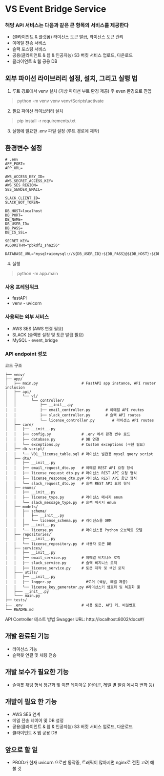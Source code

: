 # VS Event Bridge Service

### 해당 API 서비스는 다음과 같은 큰 항목의 서비스를 제공한다

- (클라이언트 & 플랫폼) 라이선스 토큰 발급, 라이선스 토큰 관리
- 이메일 전송 서비스
- 슬랙 포스팅 서비스
- 공용(클라이언트 & 웹 & 인공지능) S3 버킷 서비스 업로드, 다운로드
- 클라이언트 & 웹 공용 DB

## 외부 파이선 라이브러리 설정, 설치, 그리고 실행 법

1. 루트 경로에서 venv 설치 (가상 파이선 부트 환경 제공) 후 even 환경으로 진입

> python -m venv venv
> venv\Scripts\activate

2. 필요 파이선 라이브러리 설치
> pip install -r requirements.txt

3. 실행에 필요한 .env 파일 설정 (루트 경로에 제작)

## 환경변수 설정
```
# .env
APP_PORT=
APP_URL=

AWS_ACCESS_KEY_ID=
AWS_SECRET_ACCESS_KEY=
AWS_SES_REGION=
SES_SENDER_EMAIL=

SLACK_CLIENT_ID=
SLACK_BOT_TOKEN=

DB_HOST=localhost
DB_PORT=
DB_NAME=
DB_USER_ID=
DB_PASS=
DB_IS_SSL=

SECRET_KEY=
ALGORITHM="pbkdf2_sha256"

DATABASE_URL="mysql+aiomysql://${DB_USER_ID}:${DB_PASS}@${DB_HOST}:${DB_PORT}/${DB_NAME}"
```

4. 실행

>python -m app.main


### 사용 프레임워크
- fastAPI
- venv - uvicorn

### 사용되는 외부 서비스
- AWS SES (AWS 연결 필요)
- SLACK (슬랙봇 설정 및 토큰 발급 필요)
- MySQL - event_bridge


### API endpoint 정보



코드 구조

```
├── venv/
├── app/
│   ├── main.py                    # FastAPI app instance, API router inclusion
│   ├── api/
│   │   └── v1/
│   │       └── controller/
│   │           ├── __init__.py
│   │           ├── email_controller.py       # 이메일 API routes
│   │           ├── slack_controller.py       # 슬랙 API routes
│   │           └── license_controller.py        # 라이선스 API routes
│   ├── core/
│   │   ├── __init__.py
│   │   ├── config.py              # .env 에서 환경 변수 로드
│   │   ├── database.py            # DB 연결
│   │   └── exceptions.py          # Custom exceptions (구현 필요)
│   ├── db-script/
│   │   └── V01__license_table.sql # 라이선스 발급용 mysql query script
│   ├── dto/
│   │   ├── __init__.py
│   │   ├── email_request_dto.py   # 이메일 REST API 요청 형식
│   │   ├── license_request_dto.py # 라이선스 REST API 요청 형식
│   │   ├── license_response_dto.py# 라이선스 REST API 응답 형식
│   │   └── slack_request_dto.py   # 슬랙 REST API 요청 형식
│   ├── enums/
│   │   ├── __init__.py
│   │   ├── license_type.py        # 라이선스 메시지 enum
│   │   └── slack_message_type.py  # 슬랙 메시지 enum
│   ├── models/
│   │   ├── schema/
│   │   │   ├── __init__.py
│   │   │   └── license_schema.py  # 라이선스용 ORM
│   │   ├── __init__.py
│   │   └── license.py             # 라이선스용 Python 오브젝트 모델
│   ├── repositories/
│   │   ├── __init__.py
│   │   └── license_repository.py  # 사용자 토큰 DB 
│   ├── services/
│   │   ├── __init__.py
│   │   ├── email_service.py       # 이메일 비지니스 로직
│   │   ├── slack_service.py       # 슬랙 비지니스 로직
│   │   ├── license_service.py     # 토큰 제작 및 색인 로직
│   ├─── utils/ 
│   │   ├── __init__.py
│   │   ├── logger.py                #로거 (색상, 레벨 제공)
│   │   └── license_key_generator.py #라이선스키 암호화 및 복호화 툴
│   ├─── __init__.py
│   └─── main.py
├── tests/
├── .env                           # 사용 토큰, API 키, 비밀번호
└── README.md
```

API Controller 테스트 방법
Swagger URL: http://localhost:8002/docs#/

## 개발 완료된 기능
- 라이선스 기능
- 슬랙봇 연결 및 채팅 전송

## 개발 보수가 필요한 기능
- 슬랙봇 채팅 형식 정규화 및 이쁜 레이아웃 (아이콘, 레벨 별 알림 메시지 변화 등)

## 개발이 필요 한 기능
- AWS SES 연계
- 메일 전송 레이어 및 DB 설정
- 공용(클라이언트 & 웹 & 인공지능) S3 버킷 서비스 업로드, 다운로드
- 클라이언트 & 웹 공용 DB

## 앞으로 할 일
- PROD가 현재 uvicorn 으로만 동작중, 트래픽이 많아지면 nginx로 전환 고려 해 볼 것
